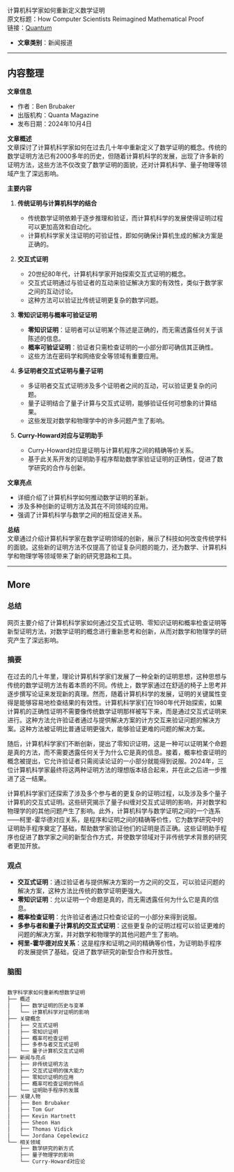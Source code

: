计算机科学家如何重新定义数学证明  
  原文标题：How Computer Scientists Reimagined Mathematical Proof  
  链接：[Quantum ](https://mailchi.mp/quantamagazine.org/why-colliding-particles-reveal-reality-4865899?e=49edf04b1c  )

- **文章类别**：新闻报道  

---

## 内容整理  

**文章信息**  
- 作者：Ben Brubaker  
- 出版机构：Quanta Magazine  
- 发布日期：2024年10月4日  

**文章概述**  
文章探讨了计算机科学家如何在过去几十年中重新定义了数学证明的概念。传统的数学证明方法已有2000多年的历史，但随着计算机科学的发展，出现了许多新的证明方法，这些方法不仅改变了数学证明的面貌，还对计算机科学、量子物理等领域产生了深远影响。  

**主要内容**  

1. **传统证明与计算机科学的结合**  
   - 传统数学证明依赖于逐步推理和验证，而计算机科学的发展使得证明过程可以更加高效和自动化。  
   - 计算机科学家关注证明的可验证性，即如何确保计算机生成的解决方案是正确的。  

2. **交互式证明**  
   - 20世纪80年代，计算机科学家开始探索交互式证明的概念。  
   - 交互式证明通过与验证者的互动来验证解决方案的有效性，类似于数学家之间的互动讨论。  
   - 这种方法可以验证比传统证明更复杂的数学问题。  

3. **零知识证明与概率可验证证明**  
   - **零知识证明**：证明者可以证明某个陈述是正确的，而无需透露任何关于该陈述的信息。  
   - **概率可验证证明**：验证者只需检查证明的一小部分即可确信其正确性。  
   - 这些方法在密码学和网络安全等领域有重要应用。  

4. **多证明者交互式证明与量子证明**  
   - 多证明者交互式证明涉及多个证明者之间的互动，可以验证更复杂的问题。  
   - 量子证明结合了量子计算与交互式证明，能够验证任何可想象的计算结果。  
   - 这些发现对数学和物理学中的许多问题产生了影响。  

5. **Curry-Howard对应与证明助手**  
   - Curry-Howard对应是证明与计算机程序之间的精确等价关系。  
   - 基于此关系开发的证明助手程序帮助数学家验证证明的正确性，促进了数学研究的合作与创新。  

**文章亮点**  
- 详细介绍了计算机科学如何推动数学证明的革新。  
- 涉及多种创新的证明方法及其在不同领域的应用。  
- 强调了计算机科学与数学之间的相互促进关系。  

**总结**  
文章通过介绍计算机科学家在数学证明领域的创新，展示了科技如何改变传统学科的面貌。这些新的证明方法不仅提高了验证复杂问题的能力，还为数学、计算机科学和物理学等领域带来了新的研究思路和工具。

---
## More
### 总结

网页主要介绍了计算机科学家如何通过交互式证明、零知识证明和概率检查证明等新型证明方法，对数学证明的概念进行重新思考和创新，从而对数学和物理学的研究产生了深远影响。

### 摘要

在过去的几十年里，理论计算机科学家们发展了一种全新的证明思想，这种思想与传统的数学证明方法有着本质的不同。传统上，数学家通过在舒适的椅子上思考并逐步撰写论证来发现新的真理。然而，随着计算机科学的发展，证明的关键属性变得是能够容易地检查结果的有效性。计算机科学家们在1980年代开始探索，如果计算机的正确性证明不需要像传统数学证明那样被写下来，而是通过交互式证明来进行。这种方法允许验证者通过与提供解决方案的计方交互来验证问题的解决方案。这种方法被证明比普通证明更强大，能够验证更难的问题的解决方案。

随后，计算机科学家们不断创新，提出了零知识证明，这是一种可以证明某个命题是真的方法，而不需要透露任何关于为什么它是真的信息。接着，概率检查证明的概念被提出，它允许验证者只需阅读论证的一小部分就能得到说服。2024年，三位计算机科学家最终将这两种证明方法的理想版本结合起来，并在此之后进一步推进了这一结果。

计算机科学家们还探索了涉及多个参与者的更复杂的证明过程，以及涉及多个量子计算机的交互式证明。这些研究揭示了量子纠缠对交互式证明的影响，并对数学和物理学的的其他问题产生了影响。此外，计算机科学与数学证明之间的一个连系——柯里-霍华德对应关系，是程序和证明之间的精确等价性，它为数学研究中的证明助手程序奠定了基础，帮助数学家验证他们的证明是否正确。这些证明助手程序也促进了数学家之间的新型合作方式，并使数学领域对于非传统学术背景的研究者更加开放。

### 观点

- **交互式证明**：通过验证者与提供解决方案的一方之间的交互，可以验证问题的解决方案，这种方法比传统的数学证明更强大。
- **零知识证明**：允以证明一个命题是真的，而无需透露任何为什么它是真的信息。
- **概率检查证明**：允许验证者通过只检查论证的一小部分来得到说服。
- **多参与者和量子计算机的交互式证明**：这些更复杂的证明过程可以验证更难的问题的解决方案，并对数学和物理学的其他问题产生了影响。
- **柯里-霍华德对应关系**：这是程序和证明之间的精确等价性，为证明助手程序的发展提供了基础，促进了数学研究的新型合作和开放性。

### 脑图
```markdown

数字科学家如何重新构想数学证明
├── 概述
│   ├── 数学证明的历史与变革
│   └── 计算机科学对证明的影响
├── 关键概念
│   ├── 交互式证明
│   ├── 零知识证明
│   ├── 概率可检查证明
│   ├── 多参与者交互式证明
│   └── 量子计算机交互式证明
├── 新闻与亮点
│   ├── 非传统证明方法
│   ├── 交互式证明的强大能力
│   ├── 零知识证明的应用
│   ├── 概率可检查证明的特点
│   └── 证明助手程序的发展
├── 关键人物
│   ├── Ben Brubaker
│   ├── Tom Gur
│   ├── Kevin Hartnett
│   ├── Sheon Han
│   ├── Thomas Vidick
│   └── Jordana Cepelewicz
└── 相关领域
    ├── 数学研究的新方式
    ├── 量子物理学的影响
    └── Curry-Howard对应论
```